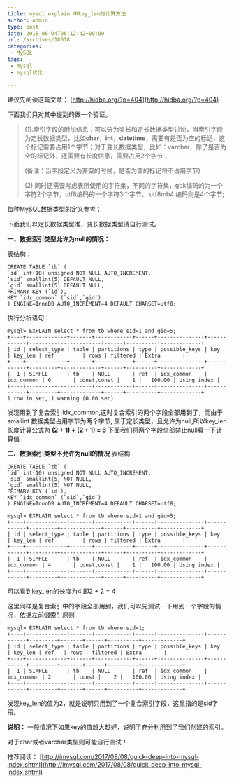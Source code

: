 ```yaml
---
title: mysql explain 中key_len的计算方法
author: admin
type: post
date: 2018-08-04T06:12:42+00:00
url: /archives/18018
categories:
 - MySQL
tags:
 - mysql
 - mysql优化

---
```

建议先阅读这篇文章： [http://hidba.org/?p=404](http://hidba.org/?p=404)

下面我们只对其中提到的做一个验证。

> (1).索引字段的附加信息：可以分为变长和定长数据类型讨论，当索引字段为定长数据类型，比如**char**，**int**，**datetime**，需要有是否为空的标记，这个标记需要占用1个字节；对于变长数据类型，比如：varchar，除了是否为空的标记外，还需要有长度信息，需要占用2个字节；
>
> (备注：当字段定义为非空的时候，是否为空的标记将不占用字节)
>
> (2).同时还需要考虑表所使用的字符集，不同的字符集，gbk编码的为一个字符2个字节，utf8编码的一个字符3个字节， utf8mb4 编码则是4个字节;

每种MySQL数据类型的定义参考：

下面我们以定长数据类型准，变长数据类型请自行测试。

**一、数据索引类型允许为null的情况：**

表结构：

```
CREATE TABLE `tb` (
`id` int(10) unsigned NOT NULL AUTO_INCREMENT,
`sid` smallint(5) DEFAULT NULL,
`gid` smallint(5) DEFAULT NULL,
PRIMARY KEY (`id`),
KEY `idx_common` (`sid`,`gid`)
) ENGINE=InnoDB AUTO_INCREMENT=4 DEFAULT CHARSET=utf8;
```

执行分析语句：

```
mysql> EXPLAIN select * from tb where sid=1 and gid=5;
+----+-------------+-------+------------+------+---------------+------------+---------+-------------+------+----------+-------------+
| id | select_type | table | partitions | type | possible_keys | key        | key_len | ref         | rows | filtered | Extra       |
+----+-------------+-------+------------+------+---------------+------------+---------+-------------+------+----------+-------------+
|  1 | SIMPLE      | tb    | NULL       | ref  | idx_common    | idx_common | 6       | const,const |    1 |   100.00 | Using index |
+----+-------------+-------+------------+------+---------------+------------+---------+-------------+------+----------+-------------+
1 row in set, 1 warning (0.00 sec)

```

发现用到了复合索引idx\_common,这时复合索引的两个字段全部用到了，而由于 smallint 数据类型占用字节为两个字节, 属于定长类型，且允许为null,所以key\_len长度计算公式为 **(2 + 1) + (2 + 1) = 6**
下面我们将两个字段全部禁止null看一下计算值

**二、数据索引类型不允许为null的情况**
表结构

```
CREATE TABLE `tb` (
`id` int(10) unsigned NOT NULL AUTO_INCREMENT,
`sid` smallint(5) NOT NULL,
`gid` smallint(5) NOT NULL,
PRIMARY KEY (`id`),
KEY `idx_common` (`sid`,`gid`)
) ENGINE=InnoDB AUTO_INCREMENT=4 DEFAULT CHARSET=utf8;
```

```
mysql> EXPLAIN select * from tb where sid=1 and gid=5;
+----+-------------+-------+------------+------+---------------+------------+---------+-------------+------+----------+-------------+
| id | select_type | table | partitions | type | possible_keys | key        | key_len | ref         | rows | filtered | Extra       |
+----+-------------+-------+------------+------+---------------+------------+---------+-------------+------+----------+-------------+
|  1 | SIMPLE      | tb    | NULL       | ref  | idx_common    | idx_common | 4       | const,const |    1 |   100.00 | Using index |
+----+-------------+-------+------------+------+---------------+------------+---------+-------------+------+----------+-------------+

```

可以看到key_len的长度为4,即2 + 2 = 4

这里同样是复合索引中的字段全部用到，我们可以先测试一下用到一个字段的情况，依据左前缀索引原则

```
mysql> EXPLAIN select * from tb where sid=1;
+----+-------------+-------+------------+------+---------------+------------+---------+-------+------+----------+-------------+
| id | select_type | table | partitions | type | possible_keys | key        | key_len | ref   | rows | filtered | Extra       |
+----+-------------+-------+------------+------+---------------+------------+---------+-------+------+----------+-------------+
|  1 | SIMPLE      | tb    | NULL       | ref  | idx_common    | idx_common | 2       | const |    2 |   100.00 | Using index |
+----+-------------+-------+------------+------+---------------+------------+---------+-------+------+----------+-------------+

```

发现key_len的值为2，就是说明只用到了一个复合索引字段，这里指的是sid字段。

**说明：** 一般情况下如果key的值越大越好，说明了充分利用到了我们创建的索引。

对于char或者varchar类型则可能自行测试！

推荐阅读： [http://imysql.com/2017/08/08/quick-deep-into-mysql-index.shtml](http://imysql.com/2017/08/08/quick-deep-into-mysql-index.shtml)